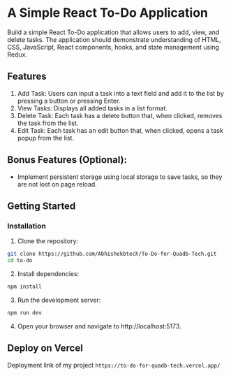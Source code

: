 # A Simple React To-Do Application
Build a simple React To-Do application that allows users to add, view, and delete tasks. The application should demonstrate understanding of HTML, CSS, JavaScript, React components, hooks, and state management using Redux.

## Features
1. Add Task: Users can input a task into a text field and add it to the list by pressing a button or pressing Enter.
2. View Tasks: Displays all added tasks in a list format.
3. Delete Task: Each task has a delete button that, when clicked, removes the task from the list.
4. Edit Task: Each task has an edit button that, when clicked, opens a task popup from the list.

## Bonus Features (Optional):

- Implement persistent storage using local storage to save tasks, so they are not lost on page reload.
<!-- Mark tasks as completed without deleting them by toggling the task's state and styling. -->

## Getting Started

### Installation

1. Clone the repository:
```bash
git clone https://github.com/Abhishekbtech/To-Do-for-Quadb-Tech.git
cd to-do
```

2. Install dependencies:
```bash
npm install
```

3. Run the development server:
```bash
npm run dev
```

4. Open your browser and navigate to http://localhost:5173.

## Deploy on Vercel

Deployment link of my project `https://to-do-for-quadb-tech.vercel.app/`
